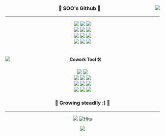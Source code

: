#

<div align="center">

<img align="right" src="http://mazassumnida.wtf/api/v2/generate_badge?boj=HHNebula">

### :palm_tree: SOO's Github :dolphin:

___
<img src="https://img.shields.io/badge/Visual Studio Code-007ACC?style=flat-square&logo=Visual Studio Code&logoColor=white"/> <img src="https://img.shields.io/badge/Eclipse IDE-2C2255?style=flat-square&logo=Eclipse IDE&logoColor=white"/> <img src="https://img.shields.io/badge/IntelliJ IDEA-000000?style=flat-square&logo=IntelliJ IDEA&logoColor=white"/>  
<img src="https://img.shields.io/badge/Oracle-F80000?style=flat-square&logo=Oracle&logoColor=white"/> <img src="https://img.shields.io/badge/MySQL-4479A1?style=flat-square&logo=MySQL&logoColor=white"/> <img src="https://img.shields.io/badge/Microsoft SQL Server-CC2927?style=flat-square&logo=Microsoft SQL Server&logoColor=white"/>  
<img src="https://img.shields.io/badge/Python-3776AB?style=flat-square&logo=Python&logoColor=white"/> <img src="https://img.shields.io/badge/Java-FFFFFF?style=flat-square&logo=OpenJDK&logoColor=black"/> <img src="https://img.shields.io/badge/JavaScript-F7DF1E?style=flat-square&logo=JavaScript&logoColor=white"/>  
<img src="https://img.shields.io/badge/Spring-6DB33F?style=flat-square&logo=Spring&logoColor=white"/> <img src="https://img.shields.io/badge/C-A8B9CC?style=flat-square&logo=C&logoColor=white"/> <img src="https://img.shields.io/badge/C++-00599C?style=flat-square&logo=C%2B%2B&logoColor=white"/>

</div>

#

<div align="center">

<img align="left" src="https://github-readme-stats.vercel.app/api?username=HHNebula&theme=dark&show_icons=true">

#### Cowork Tool :hammer_and_wrench:
<img src="https://img.shields.io/badge/Notion-ffffff?style=flat-square&logo=Notion&logoColor=black"/> <img src="https://img.shields.io/badge/GitHub-181717?style=flat-square&logo=GitHub&logoColor=white"/>  
<img src="https://img.shields.io/badge/Zeppelin-4E5EE4?style=flat-square&logo=OpenZeppelin&logoColor=white"/> <img src="https://img.shields.io/badge/Figma-F24E1E?style=flat-square&logo=Figma&logoColor=white"/> <img src="https://img.shields.io/badge/Miro-050038?style=flat-square&logo=Miro&logoColor=white"/>  
<img src="https://img.shields.io/badge/Microsoft Teams-6264A7?style=flat-square&logo=Microsoft Teams&logoColor=white"/> <img src="https://img.shields.io/badge/Discord-5865F2?style=flat-square&logo=Discord&logoColor=white"/> <img src="https://img.shields.io/badge/Slack-4A154B?style=flat-square&logo=Slack&logoColor=white"/>  
<img src="https://img.shields.io/badge/Kakao Work-FFCD00?style=flat-square&logo=Kakao&logoColor=black"/> <img src="https://img.shields.io/badge/Zoom-2D8CFF?style=flat-square&logo=Zoom&logoColor=white"/> <img src="https://img.shields.io/badge/Jira Software-0052CC?style=flat-square&logo=Atlassian&logoColor=white"/>  
### :hatching_chick: Growing steadily :) :seedling:

___

</div>

<div align="center">

<a href="https://velog.io/@hh_nebula"><img src="https://img.shields.io/badge/Go to Velog-20C997?style=flat-square&logo=Velog&logoColor=white"/></a> [![Hits](https://hits.seeyoufarm.com/api/count/incr/badge.svg?url=https%3A%2F%2Fgithub.com%2FHHNebula&count_bg=%23606060&title_bg=%23000000&icon=github.svg&icon_color=%23FFFFFF&title=hits&edge_flat=true)](https://hits.seeyoufarm.com)  

<img src = "https://mblogthumb-phinf.pstatic.net/MjAyMDA0MjJfMjkz/MDAxNTg3NTM0NDg4MjYy.Y1qtxZsZHFb7K0mUYCBSlYXDeeNrEvy5arabf1vzefMg.n6lCRbtVy_z5GqFe0vPGUjF_-NrycUUAK5wONEQwMJMg.GIF.yubini99/3.gif?type=w800">

</div>
